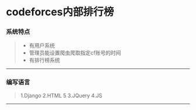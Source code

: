 codeforces内部排行榜
==
### 系统特点 ###
> * 有用户系统
> * 管理员能设置爬虫爬取指定cf账号的时间
> * 有排行榜系统

----------
### 编写语言 ###
> 1.Django
> 2.HTML 5
> 3.JQuery
> 4.JS

----------



